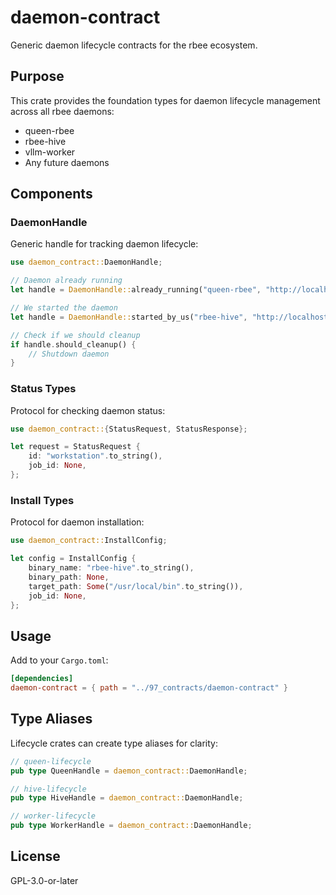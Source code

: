 # daemon-contract

Generic daemon lifecycle contracts for the rbee ecosystem.

## Purpose

This crate provides the foundation types for daemon lifecycle management across all rbee daemons:
- queen-rbee
- rbee-hive
- vllm-worker
- Any future daemons

## Components

### DaemonHandle

Generic handle for tracking daemon lifecycle:

```rust
use daemon_contract::DaemonHandle;

// Daemon already running
let handle = DaemonHandle::already_running("queen-rbee", "http://localhost:7833");

// We started the daemon
let handle = DaemonHandle::started_by_us("rbee-hive", "http://localhost:7835", Some(12345));

// Check if we should cleanup
if handle.should_cleanup() {
    // Shutdown daemon
}
```

### Status Types

Protocol for checking daemon status:

```rust
use daemon_contract::{StatusRequest, StatusResponse};

let request = StatusRequest {
    id: "workstation".to_string(),
    job_id: None,
};
```

### Install Types

Protocol for daemon installation:

```rust
use daemon_contract::InstallConfig;

let config = InstallConfig {
    binary_name: "rbee-hive".to_string(),
    binary_path: None,
    target_path: Some("/usr/local/bin".to_string()),
    job_id: None,
};
```

## Usage

Add to your `Cargo.toml`:

```toml
[dependencies]
daemon-contract = { path = "../97_contracts/daemon-contract" }
```

## Type Aliases

Lifecycle crates can create type aliases for clarity:

```rust
// queen-lifecycle
pub type QueenHandle = daemon_contract::DaemonHandle;

// hive-lifecycle
pub type HiveHandle = daemon_contract::DaemonHandle;

// worker-lifecycle
pub type WorkerHandle = daemon_contract::DaemonHandle;
```

## License

GPL-3.0-or-later
